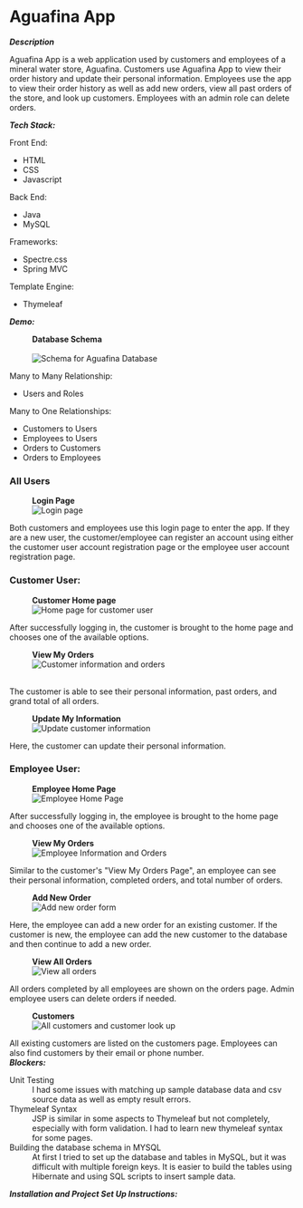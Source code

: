 # Aguafina App
<b><em>Description</em></b></br>

Aguafina App is a web application used by customers and employees of a mineral water store, Aguafina. Customers use Aguafina App to view their order history and update their personal information. Employees use the app to view their order history as well as add new orders, view all past orders of the store, and look up customers. Employees with an admin role can delete orders.

<b><em>Tech Stack:</em></b>

Front End:<br>
<ul>
  <li>HTML</li>
  <li>CSS</li>
  <li>Javascript</li>
 </ul>

Back End:</br>
<ul>
  <li>Java</li>
  <li>MySQL</li>
</ul>

Frameworks:</br>
<ul>
  <li>Spectre.css</li>
  <li>Spring MVC</li>
</ul>

Template Engine:</br>
<ul>
  <li>Thymeleaf</li>
</ul>

<b><em>Demo:</em></b></br>


<figure>
  <figcaption><b>Database Schema</b></figcaption></br>
  <img alt="Schema for Aguafina Database" src="screenshots/database_schema.png">
</figure>
Many to Many Relationship:
<ul>
  <li>Users and Roles</li>
</ul>

Many to One Relationships:
<ul>
  <li>Customers to Users</li>
  <li>Employees to Users</li>
  <li>Orders to Customers</li>
  <li>Orders to Employees</li>
</ul>


<h3><b>All Users</b></h3>

<figure>
  <figcaption><b>Login Page</b></figcaption>
  <img alt="Login page" src="screenshots/login_page.png">
</figure>
Both customers and employees use this login page to enter the app. If they are a new user, the customer/employee can register an account using either the customer user account registration page or the employee user account registration page.</br>

<h3><b>Customer User:</b></h3>
<figure>
  <figcaption><b>Customer Home page</b></figcaption>
  <img alt="Home page for customer user" src="screenshots/customer/home_customer.png">
</figure>
After successfully logging in, the customer is brought to the home page and chooses one of the available options.
</br>
<figure>
  <figcaption><b>View My Orders</b></figcaption>
  <img alt="Customer information and orders" src="screenshots/customer/customer_orders.png">
</figure>
</br>
The customer is able to see their personal information, past orders, and grand total of all orders.
</br>
<figure>
  <figcaption><b>Update My Information</b></figcaption>
  <img alt="Update customer information" src="screenshots/customer/update_customer_customer.png">
</figure>
Here, the customer can update their personal information.
</br>

<h3>Employee User:</h3>
<figure>
  <figcaption><b>Employee Home Page</b></figcaption>
  <img alt="Employee Home Page" src="screenshots/employee/home_employee.png">
</figure>
After successfully logging in, the employee is brought to the home page and chooses one of the available options.
</br>
<figure>
  <figcaption><b>View My Orders</b></figcaption>
  <img alt="Employee Information and Orders" src="screenshots/employee/employee_orders.png">
</figure>
Similar to the customer's "View My Orders Page", an employee can see their personal information, completed orders, and total number of orders.
</br>
<figure>
  <figcaption><b>Add New Order</b></figcaption>
  <img alt="Add new order form" src="screenshots/employee/create_order.png">
</figure>
Here, the employee can add a new order for an existing customer. If the customer is new, the employee can add the new customer to the database and then continue to add a new order.
</br>
<figure>
  <figcaption><b>View All Orders</b></figcaption>
  <img alt="View all orders" src="screenshots/employee/orders.png">
</figure>
All orders completed by all employees are shown on the orders page. Admin employee users can delete orders if needed.
</br>
<figure>
  <figcaption><b>Customers</b></figcaption>
  <img alt="All customers and customer look up" src="screenshots/employee/customers.png">
</figure>
All existing customers are listed on the customers page. Employees can also find customers by their email or phone number.
</br>
<b><em>Blockers:</em></b>
<dl>
<dt>Unit Testing</dt>
<dd>I had some issues with matching up sample database data and csv source data as well as empty result errors.</dd>
<dt>Thymeleaf Syntax</dt>
<dd>JSP is similar in some aspects to Thymeleaf but not completely, especially with form validation. I had to learn new thymeleaf syntax for some pages.</dd>
<dt>Building the database schema in MYSQL</dt>
<dd>At first I tried to set up the database and tables in MySQL, but it was difficult with multiple foreign keys. It is easier to build the tables using Hibernate and using SQL scripts to insert sample data.</dd>
</dl>
<b><em>Installation and Project Set Up Instructions:</em></br>


